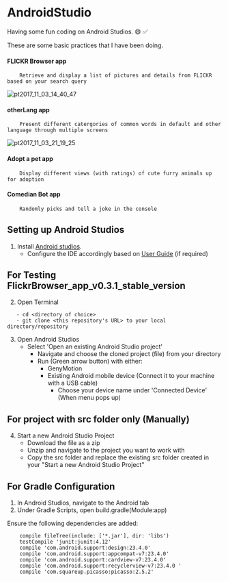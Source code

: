 # AndroidStudio
Having some fun coding on Android Studios. :smile: :white_check_mark:

These are some basic practices that I have been doing.

#### FLICKR Browser app 
```
    Retrieve and display a list of pictures and details from FLICKR based on your search query
```   
![pt2017_11_03_14_40_47](https://user-images.githubusercontent.com/28585087/32362546-21f57830-c0a5-11e7-80ef-74d32cff11fc.jpg)

#### otherLang app
```
    Present different catergories of common words in default and other language through multiple screens
```   
![pt2017_11_03_21_19_25](https://user-images.githubusercontent.com/28585087/32375523-e8026682-c0dc-11e7-8e91-c2108b715b34.jpg)
#### Adopt a pet app
```
    Display different views (with ratings) of cute furry animals up for adoption
```   


#### Comedian Bot app
```
    Randomly picks and tell a joke in the console
```

## Setting up Android Studios

1. Install [Android studios](https://developer.android.com/studio/index.html?gclid=Cj0KCQjwvabPBRD5ARIsAIwFXBkZI0ZKf-1QBM2wcMIk7tRwd-6ZV_uzZSnkhSBGHgyqTRtpyXM7xkAaAo9kEALw_wcB).
   - Configure the IDE accordingly based on [User Guide](https://developer.android.com/studio/intro/index.html) (if required)

## For Testing FlickrBrowser_app_v0.3.1_stable_version
2. Open Terminal 
```
   - cd <directory of choice>
   - git clone <this repository's URL> to your local directory/repository
```
3. Open Android Studios 
   - Select 'Open an existing Android Studio project'
     - Navigate and choose the cloned project (file) from your directory
      - Run (Green arrow button) with either:
        - GenyMotion
        - Existing Android mobile device (Connect it to your machine with a USB cable)
          - Choose your device name under 'Connected Device' (When menu pops up) 
       
## For project with src folder only (Manually)
4. Start a new Android Studio Project
   - Download the file as a zip
   - Unzip and navigate to the project you want to work with
   - Copy the src folder and replace the existing src folder created in your "Start a new Android Studio Project"

## For Gradle Configuration

1. In Android Studios, navigate to the Android tab
2. Under Gradle Scripts, open build.gradle(Module:app)

Ensure the following dependencies are added:
```
    compile fileTree(include: ['*.jar'], dir: 'libs')
    testCompile 'junit:junit:4.12'
    compile 'com.android.support:design:23.4.0'
    compile 'com.android.support:appcompat-v7:23.4.0'
    compile 'com.android.support:cardview-v7:23.4.0'
    compile 'com.android.support:recyclerview-v7:23.4.0 '
    compile 'com.squareup.picasso:picasso:2.5.2'
```
  




